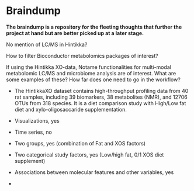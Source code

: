 # Braindump

**The braindump is a repository for the fleeting thoughts that further the project at hand but are better picked up at a later stage.**

No mention of LC/MS in Hintikka?

How to filter Bioconductor metabolomics packages of interest?

If using the Hintikka XO-data, Notame functionalities for multi-modal metabolomic LC/MS and microbiome analysis are of interest. What are some examples of these?  How far does one need to go in the workflow?
- The HintikkaXO dataset contains high-throughput profiling data from 40 rat samples, including 39 biomarkers, 38 metabolites (NMR), and 12706 OTUs from 318 species. It is a diet comparison study with High/Low fat diet and xylo-oligosaccaride supplementation.

- Visualizations, yes
- Time series, no
- Two groups, yes (combination of Fat and XOS factors)
- Two categorical study factors, yes (Low/high fat, 0/1 XOS diet supplement)
- Associations between molecular features and other variables, yes
-
